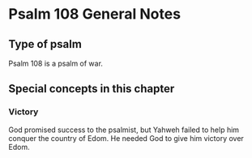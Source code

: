 # Psalm 108 General Notes
## Type of psalm

Psalm 108 is a psalm of war.

## Special concepts in this chapter

### Victory
God promised success to the psalmist, but Yahweh failed to help him conquer the country of Edom. He needed God to give him victory over Edom.